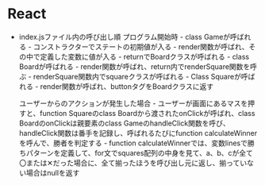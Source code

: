 # React
 - index.jsファイル内の呼び出し順
	プログラム開始時
		- class Gameが呼ばれる
			- コンストラクターでステートの初期値が入る
			- render関数が呼ばれ、その中で定義した変数に値が入る
			- returnでBoardクラスが呼ばれる
		- class Boardが呼ばれる
			- render関数が呼ばれ、return内でrenderSquare関数を呼ぶ
			- renderSquare関数内でsquareクラスが呼ばれる
		- Class Squareが呼ばれる
			- render関数が呼ばれ、buttonタグをBoardクラスに返す

	ユーザーからのアクションが発生した場合
		- ユーザーが画面にあるマスを押すと、function Squareのclass Boardから渡されたonClickが呼ばれ、class BoardのonClickは親要素のclass GameのhandleClick関数を呼び、handleClick関数は番手を記録し、呼ばれるたびにfunction calculateWinnerを呼んで、勝者を判定する
		- function calculateWinnerでは、変数linesで勝ちパターンを定義して、for文でsquares配列の中身を見て、a、b、cが全て〇または✕だった場合に、全て揃ったほうを呼び出し元に返し、揃っていない場合はnullを返す

